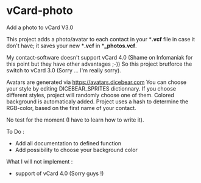 # vCard-photo
Add a photo to vCard V3.0

This project adds a photo/avatar to each contact in your ***.vcf** file in case it don't have; it saves your new ***.vcf** in ***_photos.vcf**.

My contact-software doesn't support vCard 4.0 (Shame on Infomaniak for this point but they have other advantages ;-))
So this project brutforce the switch to vCard 3.0 (Sorry ... I'm really sorry). 

Avatars are generated via https://avatars.dicebear.com
You can choose your style by editing DICEBEAR_SPRITES dictionnary. If you choose different styles, project will randomly choose one of them. 
Colored background is automaticaly added. Project uses a hash to determine the RGB-color, based on the first name of your contact.

No test for the moment (I have to learn how to write it).

To Do :
- Add all documentation to defined function
- Add possibility to choose your background color

What I will not implement :
- support of vCard 4.0 (Sorry guys !)
